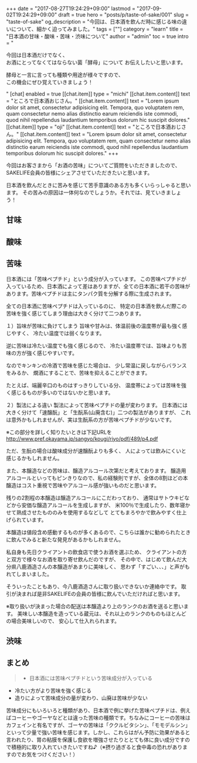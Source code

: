 +++
date = "2017-08-27T19:24:29+09:00"
lastmod = "2017-09-02T19:24:29+09:00"
draft = true
hero = "posts/p/taste-of-sake/001"
slug = "taste-of-sake"
og_description = "今回は、日本酒を飲んだ時に感じる味の違いについて、細かく迫ってみました。"
tags = [""]
category = "learn"
title = "日本酒の甘味・酸味・苦味・渋味について"
author = "admin"
toc = true
intro = "<p>今回は日本酒だけでなく、<br>お酒にとってなくてはならない菌「酵母」について お伝えしたいと思います。</p><p>酵母と一言に言っても種類や用途が様々ですので、<br>この機会にぜひ覚えていきましょう！</p>"
[chat]
  enabled = true
  [[chat.item]]
    type = "michi"
    [[chat.item.content]]
      text = "ところで日本酒おじさん。"
    [[chat.item.content]]
      text = "Lorem ipsum dolor sit amet, consectetur adipisicing elit. Tempora, quo voluptatem rem, quam consectetur nemo alias distinctio earum reiciendis iste commodi, quod nihil repellendus laudantium temporibus dolorum hic suscipit dolores."
  [[chat.item]]
    type = "oji"
    [[chat.item.content]]
      text = "ところで日本酒おじさん。"
    [[chat.item.content]]
      text = "Lorem ipsum dolor sit amet, consectetur adipisicing elit. Tempora, quo voluptatem rem, quam consectetur nemo alias distinctio earum reiciendis iste commodi, quod nihil repellendus laudantium temporibus dolorum hic suscipit dolores."
+++



今回はお客さまから「お酒の苦味」についてご質問をいただきましたので、
SAKELIFE会員の皆様にシェアさせていただきたいと思います。

日本酒を飲んだときに苦みを感じて苦手意識のある方も多くいらっしゃると思います。
その苦みの原因は一体何なのでしょうか。それでは、見ていきましょう！

## 甘味
## 酸味
## 苦味
日本酒には「苦味ペプチド」という成分が入っています。
この苦味ペプチドが入っているため、日本酒によって差はありますが、全ての日本酒に若干の苦味があります。苦味ペプチドは主にタンパク質を分解する際に生成されます。

全ての日本酒に苦味ペプチドは入っているのに、
特定の日本酒を飲んだ際この苦味を強く感じてしまう理由は大きく分けて二つあります。

１）旨味が苦味に負けてしまう
旨味や甘みは、体温前後の温度帯が最も強く感じやすく、
冷たい温度では弱くなります。

逆に苦味は冷たい温度でも強く感じるので、
冷たい温度帯では、旨味よりも苦味の方が強く感じやすいです。

なのでキンキンの冷酒で苦味を感じた場合は、
少し常温に戻しながらバランスをみるか、
燗酒にすることで、苦味を抑えることができます。

たとえば、端麗辛口のものはすっきりしている分、
温度帯によっては苦味を強く感じるものが多いのではないかと思います。

２）製法による違い
製法によって苦味ペプチドの量が変わります。
日本酒には大きく分けて「速醸酛」と「生酛系(山廃含む)」二つの製法がありますが、
これは意外かもしれませんが、実は生酛系の方が苦味ペプチドが少ないです。

※この部分を詳しく知りたいときは下記URLを
http://www.pref.okayama.jp/sangyo/kougi/riyo/pdf/489/p4.pdf

ただ、生酛の場合は酸味成分が速醸酛よりも多く、
人によっては飲みにくいと感じるかもしれません。

また、本醸造などの苦味は、醸造アルコール次第だと考えております。
醸造用アルコールといってもピンきりなので、私の経験則ですが、全体の8割ほどの本醸造はコスト重視で苦味やアルコール感が強いものだと思います。

残りの2割程の本醸造は醸造アルコールにこだわっており、
通常はサトウキビなどから安価な醸造アルコールを生成しますが、
米100％で生成したり、数年寝かせて熟成させたもののみを使用するなどして
とてもまろやかで飲みやすく仕上げられています。

本醸造は値段含め感動するものが多くあるので、こちらは誰かに勧められたときに飲んでみると新たな発見があるかもしれません。

私自身も先日クライアントの飲食店で使うお酒を選ぶため、
クライアントの方と双方で様々なお酒を取り寄せ飲んだのですが、
その中で、はじめて飲んだ大分県八鹿酒造さんの本醸造があまりに美味しく、
思わず「すごい、、、」と声がもれてしまいました。

そういったこともあり、今八鹿酒造さんに取り扱いできないか連絡中です。
取引が決まれば是非SAKELIFEの会員の皆様に飲んでいただければと思います。

※取り扱いが決まった場合の配送は本醸造より上のランクのお酒を送ると思います。
美味しい本醸造を造っている蔵元は、それ以上のランクのものもほとんどの場合美味しいので、
安心して仕入れられます。

## 渋味


## まとめ
> - 日本酒には苦味ペプチドという苦味成分が入っている
- 冷たい方がより苦味を強く感じる
- 造りによって苦味成分の量が変わり、山廃は苦味が少ない


苦味成分にもいろいろと種類があり、日本酒で例に挙げた苦味ペプチドは、例えばコーヒーやゴーヤなどとは違った苦味の種類です。ちなみにコーヒーの苦味はカフェインと有名ですが、ゴーヤの苦味は「ククルビタシン」、「モモデルシン」といって少量で強い苦味を感じます。しかし、これらはがん予防に効果があると言われたり、胃の粘膜を保護し食欲を増強させたりととても体に良い成分ですので積極的に取り入れていきたいですね♪（※摂り過ぎると食中毒の恐れがありますのでお気をつけください！）
 
